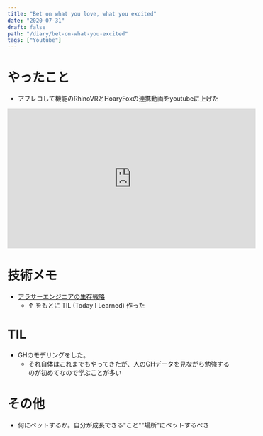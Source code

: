 ```yaml
---
title: "Bet on what you love, what you excited"
date: "2020-07-31"
draft: false
path: "/diary/bet-on-what-you-excited"
tags: ["Youtube"]
---
```


# やったこと

+ アフレコして機能のRhinoVRとHoaryFoxの連携動画をyoutubeに上げた

<iframe width="560" height="315" src="https://www.youtube.com/embed/v0ofu_adMIg" frameborder="0" allow="accelerometer; autoplay; encrypted-media; gyroscope; picture-in-picture" allowfullscreen></iframe>

# 技術メモ

+ [アラサーエンジニアの生存戦略](https://speakerdeck.com/toshimaru/career-strategy-for-around-thirty-engineer)
  + ↑ をもとに TIL (Today I Learned) 作った

<script async class="speakerdeck-embed" data-id="314bb46f6f1e423d98dddadd84e9bc77" data-ratio="1.77777777777778" src="//speakerdeck.com/assets/embed.js"></script>

# TIL

+ GHのモデリングをした。
  + それ自体はこれまでもやってきたが、人のGHデータを見ながら勉強するのが初めてなので学ぶことが多い

# その他

+ 何にベットするか。自分が成長できる"こと""場所"にベットするべき